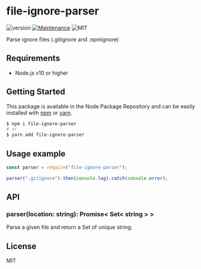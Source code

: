 # file-ignore-parser
![version](https://img.shields.io/badge/version-1.0.0-blue.svg)
[![Maintenance](https://img.shields.io/badge/Maintained%3F-yes-green.svg)](https://github.com/SlimIO/is/commit-activity)
![MIT](https://img.shields.io/github/license/mashape/apistatus.svg)

Parse ignore files (.gitignore and .npmignore)

## Requirements
- Node.js v10 or higher

## Getting Started

This package is available in the Node Package Repository and can be easily installed with [npm](https://docs.npmjs.com/getting-started/what-is-npm) or [yarn](https://yarnpkg.com).

```bash
$ npm i file-ignore-parser
# or
$ yarn add file-ignore-parser
```

## Usage example
```js
const parser = require("file-ignore-parser");

parser(".gitignore").then(console.log).catch(console.error);
```

## API

### parser(location: string): Promise< Set< string > >
Parse a given file and return a Set of unique string.

## License
MIT
